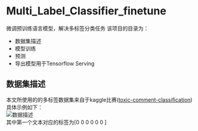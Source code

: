 # Multi_Label_Classifier_finetune
微调预训练语言模型，解决多标签分类任务
该项目的目录为：
* 数据集描述
* 模型训练
* 预测
* 导出模型用于Tensorflow Serving

## 数据集描述
本文所使用的的多标签数据集来自于kaggle比赛([toxic-comment-classification](https://www.kaggle.com/c/jigsaw-toxic-comment-classification-challenge))<br>
具体示例如下：<br>
![数据描述](https://github.com/Vincent131499/Multi_Label_Classifier_finetune/raw/master/imgs/dataset_show.jpg)
<br>
其中第一个文本对应的标签为[0 0 0 0 0 0 ]
